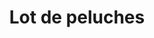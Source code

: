 ---
layout: "product-page"
id: "558852685"
title: "Lot de peluches"
description: "Bon état"
size: "Prématuré, jusqu'à 44cm"
brand: ""
label: ""
price_numeric: "1.0"
price_numeric_discounted: "1.0"
currency: "€"
user_updated_at_ts: "2020-07-27T16:48:10+02:00"
category: ""
isdiscounted: "False"
isnew: "True"
isbestseller: "False"
images: [ "https://images.vinted.net/thumbs/f800/01_019a6_WrKM5nE2yvHpx4no2aWnj5rM.jpeg?1595861290-7535773f342240575192839920ea23a01fe9f7c7", "https://images.vinted.net/thumbs/f800/01_01e78_qT4cuuCPEQu8q4v1DtPu1hX4.jpeg?1595861290-5797d5d1e3abf2be92e687b7c207b2b4e52017f2", "https://images.vinted.net/thumbs/f800/01_01096_nyymmPoiyorPP8ChtJ9g9t73.jpeg?1595861290-6b40c79646d352e2fe236a5e0081eb58ffdebc08", "https://images.vinted.net/thumbs/f800/01_00dac_s47D2WvwEK85rHErWcRo1cbe.jpeg?1595861290-9145ed250a8fb6d2c03996c6c879404ad72e6383", "https://images.vinted.net/thumbs/f800/01_00570_M91N2D9eZk5hRQUtymxnyhGA.jpeg?1595861290-8812ab984355a12f0a799f03420e330f28a49e1a" ]
---